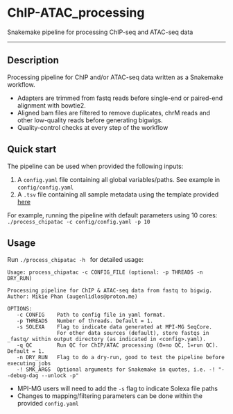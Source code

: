 # ChIP-ATAC_processing

Snakemake pipeline for processing ChIP-seq and ATAC-seq data

---

## Description

Processing pipeline  for ChIP and/or ATAC-seq data written as a Snakemake workflow. 
- Adapters are trimmed from fastq reads before single-end or paired-end alignment with bowtie2.
- Aligned bam files are filtered to remove duplicates, chrM reads and other low-quality reads before generating bigwigs. 
- Quality-control checks at every step of the workflow

## Quick start

The pipeline can be used when provided the following inputs:
1. A `config.yaml` file containing all global variables/paths. See example in `config/config.yaml`
2. A `.tsv` file containing all sample metadata using the template provided [here](https://docs.google.com/spreadsheets/d/e/2PACX-1vQxLXG3ihSa-RvRP5OD1GscYrD-1psD76lg0kdIpl_LsCbcINwwTvYKCee3b7xBlkrnshiWcnYywvk6/pub?gid=0&single=true&output=tsv) 

For example, running the pipeline with default parameters using 10 cores:
` ./process_chipatac -c config/config.yaml -p 10 `


## Usage
Run `./process_chipatac -h ` for detailed usage:

```
Usage: process_chipatac -c CONFIG_FILE (optional: -p THREADS -n DRY_RUN)

Processing pipeline for ChIP & ATAC-seq data from fastq to bigwig.
Author: Mikie Phan (augenlidlos@proton.me)

OPTIONS:
   -c CONFIG    Path to config file in yaml format.
   -p THREADS   Number of threads. Default = 1.
   -s SOLEXA    Flag to indicate data generated at MPI-MG SeqCore.
                For other data sources (default), store fastqs in _fastq/ within output directory (as indicated in <config>.yaml).
   -q QC        Run QC for ChIP/ATAC processing (0=no QC, 1=run QC). Default = 1.
   -n DRY_RUN   Flag to do a dry-run, good to test the pipeline before executing jobs
   -! SMK_ARGS  Optional arguments for Snakemake in quotes, i.e. -! "--debug-dag --unlock -p"
```

- MPI-MG users will need to add the `-s` flag to indicate Solexa file paths
- Changes to mapping/filtering parameters can be done within the provided `config.yaml`

